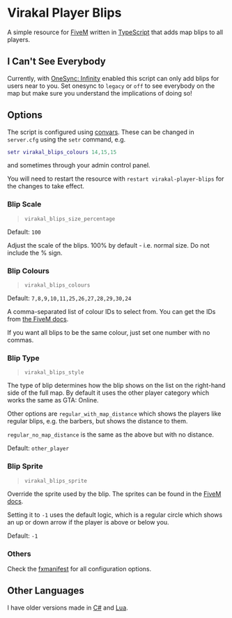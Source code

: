 # Virakal Player Blips

A simple resource for [FiveM](https://fivem.net/) written in [TypeScript](https://www.typescriptlang.org/) that adds map blips to all players.

## I Can't See Everybody

Currently, with [OneSync: Infinity](https://docs.fivem.net/docs/scripting-reference/onesync/) enabled this script can only add blips for users near to you. Set onesync to `legacy` or `off` to see everybody on the map but make sure you understand the implications of doing so!

## Options

The script is configured using [convars](https://docs.fivem.net/docs/scripting-reference/convars/). These can be changed in `server.cfg` using the `setr` command, e.g.
```lua
setr virakal_blips_colours 14,15,15
```
and sometimes through your admin control panel.

You will need to restart the resource with `restart virakal-player-blips` for the changes to take effect.

### Blip Scale
> `virakal_blips_size_percentage`

Default: `100`

Adjust the scale of the blips. 100% by default - i.e. normal size. Do not include the % sign.

### Blip Colours
> `virakal_blips_colours`

Default: `7,8,9,10,11,25,26,27,28,29,30,24`

A comma-separated list of colour IDs to select from. You can get the IDs from [the FiveM docs](https://docs.fivem.net/docs/game-references/blips/#blip-colors).

If you want all blips to be the same colour, just set one number with no commas.

### Blip Type
> `virakal_blips_style`

The type of blip determines how the blip shows on the list on the right-hand side of the full map. By default it uses the other player category which works the same as GTA: Online.

Other options are `regular_with_map_distance` which shows the players like regular blips, e.g. the barbers, but shows the distance to them.

`regular_no_map_distance` is the same as the above but with no distance.

Default: `other_player`

### Blip Sprite
> `virakal_blips_sprite`

Override the sprite used by the blip. The sprites can be found in the [FiveM docs](https://docs.fivem.net/docs/game-references/blips/#blips).

Setting it to `-1` uses the default logic, which is a regular circle which shows an up or down arrow if the player is above or below you.

Default: `-1`

### Others

Check the [fxmanifest](fxmanifest.lua) for all configuration options.

## Other Languages

I have older versions made in [C#](https://github.com/Virakal/FiveM-Player-Blips-CS) and [Lua](https://github.com/Virakal/FiveM-Player-Blips).
